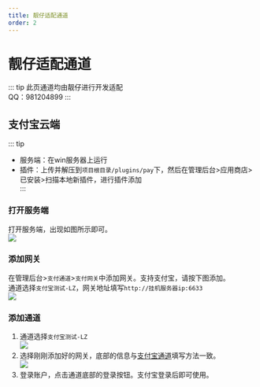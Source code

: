 ```yaml
---
title: 靓仔适配通道
order: 2
---
```

# 靓仔适配通道
::: tip
此页通道均由靓仔进行开发适配   
QQ：981204899
:::
## 支付宝云端
::: tip
- 服务端：在win服务器上运行
- 插件：上传并解压到`项目根目录/plugins/pay`下，然后在管理后台>应用商店>已安装>扫描本地新插件，进行插件添加   
:::
### 打开服务端
打开服务端，出现如图所示即可。   
![](https://s2.loli.net/2025/02/27/rhZ3BIMEyuxobt5.png)
### 添加网关
在管理后台>`支付通道`>`支付网关`中添加网关。支持支付宝，请按下图添加。   
通道选择`支付宝测试-LZ`，网关地址填写`http://挂机服务器ip:6633`   
![](https://s2.loli.net/2025/02/27/zWAwDdul9hfCkQ2.png)
### 添加通道
1. 通道选择`支付宝测试-LZ`   
![](https://s2.loli.net/2025/02/27/e8uSw3OGEdvZzt7.png)
2. 选择刚刚添加好的网关，底部的信息与[支付宝通道](./alipay)填写方法一致。   
![](https://s2.loli.net/2025/02/27/NC7ExBr3KkWyXIf.png)
3. 登录账户，点击通道底部的登录按钮。支付宝登录后即可使用。   